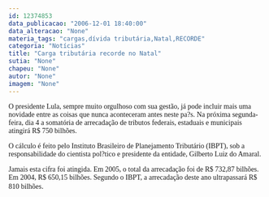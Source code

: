 ```yaml
---
id: 12374853
data_publicacao: "2006-12-01 18:40:00"
data_alteracao: "None"
materia_tags: "cargas,dívida tributária,Natal,RECORDE"
categoria: "Notícias"
title: "Carga tributária recorde no Natal"
sutia: "None"
chapeu: "None"
autor: "None"
imagem: "None"
---
```

<p><P><FONT face=Verdana>O presidente Lula, sempre muito orgulhoso com sua gestão, já pode incluir mais uma novidade entre as coisas que nunca aconteceram antes neste pa?s. Na próxima segunda-feira, dia 4 a somatória de arrecadação de tributos federais, estaduais e municipais atingirá R$ 750 bilhões. </FONT></P></p>
<p><P><FONT face=Verdana>O cálculo é feito pelo Instituto Brasileiro de Planejamento Tributário (IBPT), sob a responsabilidade do cientista pol?tico e presidente da entidade, Gilberto Luiz do Amaral.</FONT></P></p>
<p><P><FONT face=Verdana>Jamais esta cifra foi atingida. Em 2005, o total da arrecadação foi de R$ 732,87 bilhões. Em 2004, R$ 650,15 bilhões. Segundo o IBPT, a arrecadação deste ano ultrapassará R$ 810 bilhões</FONT>.</P> </p>

